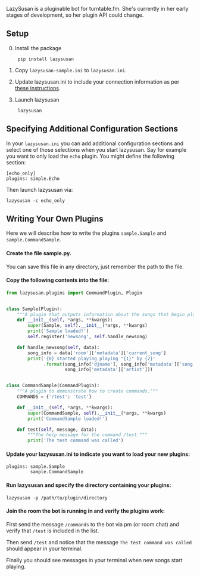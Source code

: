 LazySusan is a pluginable bot for turntable.fm. She's currently in her early
stages of development, so her plugin API could change.

## Setup

0. Install the package

        pip install lazysusan

0. Copy `lazysusan-sample.ini` to `lazysusan.ini`.

0. Update lazysusan.ini to include your connection information as per [these
instructions](http://alaingilbert.github.com/Turntable-API/bookmarklet.html).

0. Launch lazysusan

        lazysusan


## Specifying Additional Configuration Sections

In your `lazysusan.ini` you can add additional configuration sections and
select one of those selections when you start lazysusan. Say for example you
want to only load the `echo` plugin. You might define the following section:

```
[echo_only]
plugins: simple.Echo
```

Then launch lazysusan via:

    lazysusan -c echo_only



## Writing Your Own Plugins

Here we will describe how to write the plugins `sample.Sample` and
`sample.CommandSample`.

#### Create the file sample.py.

You can save this file in any directory, just remember the path to the file.

#### Copy the following contents into the file:

```python
from lazysusan.plugins import CommandPlugin, Plugin


class Sample(Plugin):
    """A plugin that outputs information about the songs that begin playing."""
    def __init__(self, *args, **kwargs):
        super(Sample, self).__init__(*args, **kwargs)
        print('Sample loaded!')
        self.register('newsong', self.handle_newsong)

    def handle_newsong(self, data):
        song_info = data['room']['metadata']['current_song']
        print('{0} started playing playing "{1}" by {2}'
              .format(song_info['djname'], song_info['metadata']['song'],
                      song_info['metadata']['artist']))


class CommandSample(CommandPlugin):
    """A plugin to demonstrate how to create commands."""
    COMMANDS = {'/test': 'test'}

    def __init__(self, *args, **kwargs):
        super(CommandSample, self).__init__(*args, **kwargs)
        print('CommandSample loaded!')

    def test(self, message, data):
        """The help message for the command /test."""
        print('The test command was called')
```

#### Update your lazysusan.ini to indicate you want to load your new plugins:

```
plugins: sample.Sample
         sample.CommandSample
```

#### Run lazysusan and specify the directory containing your plugins:

    lazysusan -p /path/to/plugin/directory

#### Join the room the bot is running in and verify the plugins work:

First send the message `/commands` to the bot via pm (or room chat) and verify
that `/test` is included in the list.

Then send `/test` and notice that the message `The test command was called`
should appear in your terminal.

Finally you should see messages in your terminal when new songs start playing.